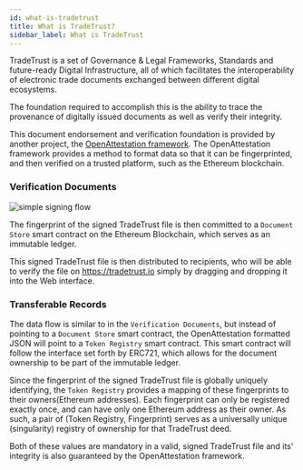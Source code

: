 ```yaml
---
id: what-is-tradetrust
title: What is TradeTrust?
sidebar_label: What is TradeTrust
---
```


TradeTrust is a set of Governance & Legal Frameworks, Standards and future-ready Digital Infrastructure, all of which facilitates the interoperability of electronic trade documents exchanged between different digital ecosystems.

The foundation required to accomplish this is the ability to trace the provenance of digitally issued documents as well as verify their integrity.

This document endorsement and verification foundation is provided by another project, the [OpenAttestation framework](https://github.com/Open-Attestation/open-attestation). The OpenAttestation framework provides a method to format data so that it can be fingerprinted, and then verified on a trusted platform, such as the Ethereum blockchain.

### Verification Documents

![simple signing flow](/docs/introduction/what-is-tradetrust/simple-signing.svg)

The fingerprint of the signed TradeTrust file is then committed to a `Document Store` smart contract on the Ethereum Blockchain, which serves as an immutable ledger.

This signed TradeTrust file is then distributed to recipients, who will be able to verify the file on https://tradetrust.io simply by dragging and dropping it into the Web interface.

### Transferable Records

The data flow is similar to in the `Verification Documents`, but instead of pointing to a `Document Store` smart contract, the OpenAttestation formatted JSON will point to a `Token Registry` smart contract. This smart contract will follow the interface set forth by ERC721, which allows for the document ownership to be part of the immutable ledger.

Since the fingerprint of the signed TradeTrust file is globally uniquely identifying, the `Token Registry` provides a mapping of these fingerprints to their owners(Ethereum addresses). Each fingerprint can only be registered exactly once, and can have only one Ethereum address as their owner. As such, a pair of (Token Registry, Fingerprint) serves as a universally unique (singularity) registry of ownership for that TradeTrust deed.

Both of these values are mandatory in a valid, signed TradeTrust file and its' integrity is also guaranteed by the OpenAttestation framework.
